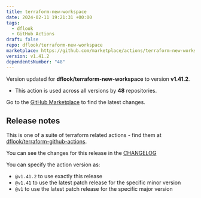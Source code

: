 ```yaml
---
title: terraform-new-workspace
date: 2024-02-11 19:21:31 +00:00
tags:
  - dflook
  - GitHub Actions
draft: false
repo: dflook/terraform-new-workspace
marketplace: https://github.com/marketplace/actions/terraform-new-workspace
version: v1.41.2
dependentsNumber: "48"
---
```



Version updated for **dflook/terraform-new-workspace** to version **v1.41.2**.
- This action is used across all versions by **48** repositories.

Go to the [GitHub Marketplace](https://github.com/marketplace/actions/terraform-new-workspace) to find the latest changes.

## Release notes

This is one of a suite of terraform related actions - find them at [dflook/terraform-github-actions](https://github.com/dflook/terraform-github-actions).

You can see the changes for this release in the [CHANGELOG](https://github.com/dflook/terraform-github-actions/blob/main/CHANGELOG.md)

You can specify the action version as:

- `@v1.41.2` to use exactly this release
- `@v1.41` to use the latest patch release for the specific minor version
- `@v1` to use the latest patch release for the specific major version


